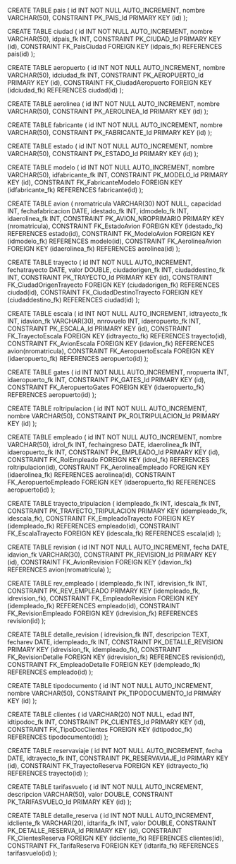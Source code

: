 CREATE TABLE pais (
id INT NOT NULL AUTO_INCREMENT,
nombre VARCHAR(50),
CONSTRAINT PK_PAIS_Id PRIMARY KEY (id)
);

CREATE TABLE ciudad (
id INT NOT NULL AUTO_INCREMENT,
nombre VARCHAR(50),
idpais_fk INT,
CONSTRAINT PK_CIUDAD_Id PRIMARY KEY (id),
CONSTRAINT FK_PaisCiudad FOREIGN KEY (idpais_fk) REFERENCES pais(id)
);

CREATE TABLE aeropuerto (
id INT NOT NULL AUTO_INCREMENT,
nombre VARCHAR(50),
idciudad_fk INT,
CONSTRAINT PK_AEROPUERTO_Id PRIMARY KEY (id),
CONSTRAINT FK_CiudadAeropuerto FOREIGN KEY (idciudad_fk) REFERENCES ciudad(id)
);

CREATE TABLE aerolinea (
id INT NOT NULL AUTO_INCREMENT,
nombre VARCHAR(50),
CONSTRAINT PK_AEROLINEA_Id PRIMARY KEY (id)
);

CREATE TABLE fabricante (
id INT NOT NULL AUTO_INCREMENT,
nombre VARCHAR(50),
CONSTRAINT PK_FABRICANTE_Id PRIMARY KEY (id)
);

CREATE TABLE estado (
id INT NOT NULL AUTO_INCREMENT,
nombre VARCHAR(50),
CONSTRAINT PK_ESTADO_Id PRIMARY KEY (id)
);

CREATE TABLE modelo (
id INT NOT NULL AUTO_INCREMENT,
nombre VARCHAR(50),
idfabricante_fk INT,
CONSTRAINT PK_MODELO_Id PRIMARY KEY (id),
CONSTRAINT FK_FabricanteModelo FOREIGN KEY (idfabricante_fk) REFERENCES fabricante(id)
);

CREATE TABLE avion (
nromatricula VARCHAR(30) NOT NULL,
capacidad INT,
fechafabricacion DATE,
idestado_fk INT,
idmodelo_fk INT,
idaerolinea_fk INT,
CONSTRAINT PK_AVION_NROPRIMARIO PRIMARY KEY (nromatricula),
CONSTRAINT FK_EstadoAvion FOREIGN KEY (idestado_fk) REFERENCES estado(id),
CONSTRAINT FK_ModeloAvion FOREIGN KEY (idmodelo_fk) REFERENCES modelo(id),
CONSTRAINT FK_AerolineaAvion FOREIGN KEY (idaerolinea_fk) REFERENCES aerolinea(id)
);

CREATE TABLE trayecto (
id INT NOT NULL AUTO_INCREMENT,
fechatrayecto DATE,
valor DOUBLE,
ciudadorigen_fk INT,
ciudaddestino_fk INT,
CONSTRAINT PK_TRAYECTO_Id PRIMARY KEY (id),
CONSTRAINT FK_CiudadOrigenTrayecto FOREIGN KEY (ciudadorigen_fk) REFERENCES ciudad(id),
CONSTRAINT FK_CiudadDestinoTrayecto FOREIGN KEY (ciudaddestino_fk) REFERENCES ciudad(id)
);

CREATE TABLE escala (
id INT NOT NULL AUTO_INCREMENT,
idtrayecto_fk INT,
idavion_fk VARCHAR(30),
nnrovuelo INT,
idaeropuerto_fk INT,
CONSTRAINT PK_ESCALA_Id PRIMARY KEY (id),
CONSTRAINT FK_TrayectoEscala FOREIGN KEY (idtrayecto_fk) REFERENCES trayecto(id),
CONSTRAINT FK_AvionEscala FOREIGN KEY (idavion_fk) REFERENCES avion(nromatricula),
CONSTRAINT FK_AeropuertoEscala FOREIGN KEY (idaeropuerto_fk) REFERENCES aeropuerto(id)
);

CREATE TABLE gates (
id INT NOT NULL AUTO_INCREMENT,
nropuerta INT,
idaeropuerto_fk INT,
CONSTRAINT PK_GATES_Id PRIMARY KEY (id),
CONSTRAINT FK_AeropuertoGates FOREIGN KEY (idaeropuerto_fk) REFERENCES aeropuerto(id)
);

CREATE TABLE roltripulacion (
id INT NOT NULL AUTO_INCREMENT,
nombre VARCHAR(50),
CONSTRAINT PK_ROLTRIPULACION_Id PRIMARY KEY (id)
);

CREATE TABLE empleado (
id INT NOT NULL AUTO_INCREMENT,
nombre VARCHAR(50),
idrol_fk INT,
fechaingreso DATE,
idaerolinea_fk INT,
idaeropuerto_fk INT,
CONSTRAINT PK_EMPLEADO_Id PRIMARY KEY (id),
CONSTRAINT FK_RolEmpleado FOREIGN KEY (idrol_fk) REFERENCES roltripulacion(id),
CONSTRAINT FK_AerolineaEmpleado FOREIGN KEY (idaerolinea_fk) REFERENCES aerolinea(id),
CONSTRAINT FK_AeropuertoEmpleado FOREIGN KEY (idaeropuerto_fk) REFERENCES aeropuerto(id)
);

CREATE TABLE trayecto_tripulacion (
idempleado_fk INT,
idescala_fk INT,
CONSTRAINT PK_TRAYECTO_TRIPULACION PRIMARY KEY (idempleado_fk, idescala_fk),
CONSTRAINT FK_EmpleadoTrayecto FOREIGN KEY (idempleado_fk) REFERENCES empleado(id),
CONSTRAINT FK_EscalaTrayecto FOREIGN KEY (idescala_fk) REFERENCES escala(id)
);

CREATE TABLE revision (
id INT NOT NULL AUTO_INCREMENT,
fecha DATE,
idavion_fk VARCHAR(30),
CONSTRAINT PK_REVISION_Id PRIMARY KEY (id),
CONSTRAINT FK_AvionRevision FOREIGN KEY (idavion_fk) REFERENCES avion(nromatricula)
);

CREATE TABLE rev_empleado (
idempleado_fk INT,
idrevision_fk INT,
CONSTRAINT PK_REV_EMPLEADO PRIMARY KEY (idempleado_fk, idrevision_fk),
CONSTRAINT FK_EmpleadoRevision FOREIGN KEY (idempleado_fk) REFERENCES empleado(id),
CONSTRAINT FK_RevisionEmpleado FOREIGN KEY (idrevision_fk) REFERENCES revision(id)
);

CREATE TABLE detalle_revision (
idrevision_fk INT,
descripcion TEXT,
fecharev DATE,
idempleado_fk INT,
CONSTRAINT PK_DETALLE_REVISION PRIMARY KEY (idrevision_fk, idempleado_fk),
CONSTRAINT FK_RevisionDetalle FOREIGN KEY (idrevision_fk) REFERENCES revision(id),
CONSTRAINT FK_EmpleadoDetalle FOREIGN KEY (idempleado_fk) REFERENCES empleado(id)
);

CREATE TABLE tipodocumento (
id INT NOT NULL AUTO_INCREMENT,
nombre VARCHAR(50),
CONSTRAINT PK_TIPODOCUMENTO_Id PRIMARY KEY (id)
);

CREATE TABLE clientes (
id VARCHAR(20) NOT NULL,
edad INT,
idtipodoc_fk INT,
CONSTRAINT PK_CLIENTES_Id PRIMARY KEY (id),
CONSTRAINT FK_TipoDocClientes FOREIGN KEY (idtipodoc_fk) REFERENCES tipodocumento(id)
);

CREATE TABLE reservaviaje (
id INT NOT NULL AUTO_INCREMENT,
fecha DATE,
idtrayecto_fk INT,
CONSTRAINT PK_RESERVAVIAJE_Id PRIMARY KEY (id),
CONSTRAINT FK_TrayectoReserva FOREIGN KEY (idtrayecto_fk) REFERENCES trayecto(id)
);

CREATE TABLE tarifasvuelo (
id INT NOT NULL AUTO_INCREMENT,
descripcion VARCHAR(50),
valor DOUBLE,
CONSTRAINT PK_TARIFASVUELO_Id PRIMARY KEY (id)
);

CREATE TABLE detalle_reserva (
id INT NOT NULL AUTO_INCREMENT,
idcliente_fk VARCHAR(20),
idtarifa_fk INT,
valor DOUBLE,
CONSTRAINT PK_DETALLE_RESERVA_Id PRIMARY KEY (id),
CONSTRAINT FK_ClientesReserva FOREIGN KEY (idcliente_fk) REFERENCES clientes(id),
CONSTRAINT FK_TarifaReserva FOREIGN KEY (idtarifa_fk) REFERENCES tarifasvuelo(id)
);
